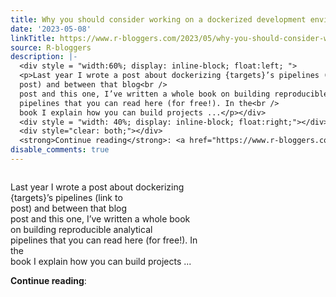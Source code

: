 ```yaml
---
title: Why you should consider working on a dockerized development environment
date: '2023-05-08'
linkTitle: https://www.r-bloggers.com/2023/05/why-you-should-consider-working-on-a-dockerized-development-environment/
source: R-bloggers
description: |-
  <div style = "width:60%; display: inline-block; float:left; ">
  <p>Last year I wrote a post about dockerizing {targets}’s pipelines (link to<br />
  post) and between that blog<br />
  post and this one, I’ve written a whole book on building reproducible analytical<br />
  pipelines that you can read here (for free!). In the<br />
  book I explain how you can build projects ...</p></div>
  <div style = "width: 40%; display: inline-block; float:right;"></div>
  <div style="clear: both;"></div>
  <strong>Continue reading</strong>: <a href="https://www.r-bloggers.com/2023/05/why-you-should-consider-working-on-a ...
disable_comments: true
---
```

<div style = "width:60%; display: inline-block; float:left; ">
<p>Last year I wrote a post about dockerizing {targets}’s pipelines (link to<br />
post) and between that blog<br />
post and this one, I’ve written a whole book on building reproducible analytical<br />
pipelines that you can read here (for free!). In the<br />
book I explain how you can build projects ...</p></div>
<div style = "width: 40%; display: inline-block; float:right;"></div>
<div style="clear: both;"></div>
<strong>Continue reading</strong>: <a href="https://www.r-bloggers.com/2023/05/why-you-should-consider-working-on-a ...